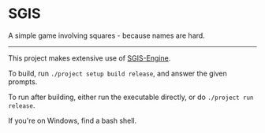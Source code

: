 # SGIS
A simple game involving squares - because names are hard.

---
This project makes extensive use of [SGIS-Engine](https://github.com/daxum/SGIS-Engine).

To build, run `./project setup build release`, and answer the given prompts.

To run after building, either run the executable directly, or do `./project run release`.

If you're on Windows, find a bash shell.
